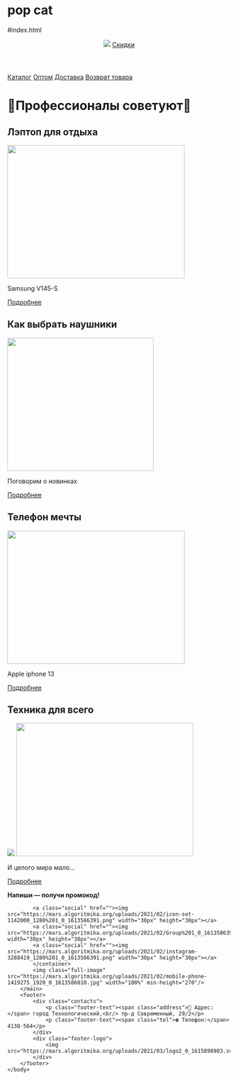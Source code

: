 # pop cat
#index.html
<html>
    <head>
        <title>BitMarket</title>
        <link rel="stylesheet" href="style.css">
        <meta name="google-site-verification" content="AYuu4YR5TtlzaxWT0iL-7DC7-Ry6Ip9RKWok-Kt5f7Y" />
    </head>
    <body>
        <header>
            <img class="logo" src="https://mars.algoritmika.org/uploads/2021/03/logo1_0_1615899136.svg">
            <a class="button" href="">Скидки</a>
        </header>
        <nav>
            <a class="nav-link" href="">Каталог</a>
            <a class="nav-link" href="">Оптом</a>
            <a class="nav-link" href="">Доставка</a>
            <a class="nav-link" href="">Возврат товара</a>
        </nav>
        <main>
            <h1>💜Профессионалы советуют💜</h1>
            <section class="info">
                <article class="post">
                    <h2>Лэптоп для отдыха</h2>
                    <img class="post-img" src="https://mars.algoritmika.org/uploads/2021/02/notebook-405755_1920_0_1613586011.jpg" width="400px" height="300px"/>
                    <p class="post-text">Samsung V145-S</p>
                    <a class="article-but" href="">Подробнее</a>
                </article>
                <article class="post">
                    <h2>Как выбрать наушники</h2>
                    <img class="post-img" src="https://mars.algoritmika.org/uploads/2021/02/music-1813100_1280_0_1613586010.png" width="330px" height="300px"/>
                    <p class="post-text">Поговорим о новинках</p>
                    <a class="article-but" href="">Подробнее</a>
                </article>
                <article class="post">
                    <h2>Телефон мечты</h2>
                    <img class="post-img" src="https://mars.algoritmika.org/uploads/2021/02/mobile-phone-1875813_1920_0_1613586011.jpg" width="400px" height="300px"/>
                    <p class="post-text">Apple iphone 13</p>
                    <a class="article-but" href="">Подробнее</a>
                </article>
                <article class="post">
                    <h2>Техника для всего</h2>
                    <img class="tehnika" src="https://learn.algoritmika.org/uploads/2021/03/tag-151102.svg">
                    <img class="post-img" src="https://mars.algoritmika.org/uploads/2021/02/laptop-1483974_1920_0_1613586010.jpg" width="400px" height="300px"/>
                    <p class="post-text">И целого мира мало...</p>
                    <a class="article-but" href="">Подробнее</a>
                </article>
            </section>
            <container class="soc">
            <p><b>Напиши — получи промокод!</b></p>
            
            <a class="social" href=""><img src="https://mars.algoritmika.org/uploads/2021/02/icon-set-1142000_1280%201_0_1613586391.png" width="30px" height="30px"></a>
            <a class="social" href=""><img src="https://mars.algoritmika.org/uploads/2021/02/Group%201_0_1613586391.png" width="30px" height="30px"></a>
            <a class="social" href=""><img src="https://mars.algoritmika.org/uploads/2021/02/instagram-3288419_1280%201_0_1613586391.png" width="30px" height="30px"></a>
            </container>
            <img class="full-image" src="https://mars.algoritmika.org/uploads/2021/02/mobile-phone-1419275_1920_0_1613586010.jpg" width="100%" min-height="270"/>
        </main>
        <footer>
            <div class="contacts">
                <p class="footer-text"><span class="address">🏡 Адрес:</span> город Технологический,<br/> пр-д Современный, 29/2</p>
                <p class="footer-text"><span class="tel">☎ Телефон:</span> 4138-564</p>
            </div>
            <div class="footer-logo">
                <img src="https://mars.algoritmika.org/uploads/2021/03/logo2_0_1615898903.svg"/>
            </div>
        </footer>
    </body>
</html>
